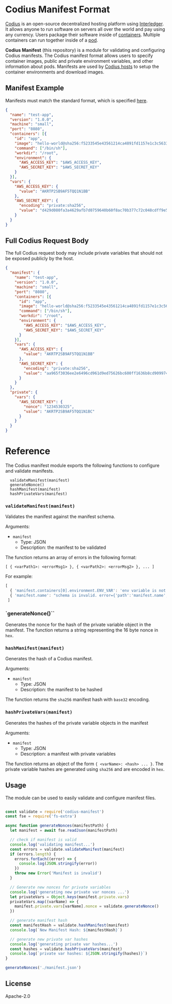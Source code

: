 # Codius Manifest Format

[Codius](https://codius.org) is an open-source decentralized hosting platform using [Interledger](https://interledger.org). It allows anyone to run software on servers all over the world and pay using any currency. Users package their software inside of [containers](https://www.docker.com/what-container). Multiple containers can run together inside of a [pod](https://kubernetes.io/docs/concepts/workloads/pods/pod/).

**Codius Manifest** (this repository) is a module for validating and configuring Codius manifests.
The Codius manifest format allows users to specify container images, public and
private environment variables, and other information about pods. Manifests are used
by [Codius hosts](https://github.com/codius/codiusd) to setup the container environments and download images.

## Manifest Example
Manifests must match the standard format, which is specified [here](https://github.com/codius/manifest/blob/master/src/schemas/ManifestSpec.json).
```json
{
  "name": "test-app",
  "version": "1.0.0",
  "machine": "small",
  "port": "8080",
  "containers": [{
    "id": "app",
    "image": "hello-world@sha256:f5233545e43561214ca4891fd1157e1c3c563316ed8e237750d59bde73361e77",
    "command": ["/bin/sh"],
    "workdir": "/root",
    "environment": {
      "AWS_ACCESS_KEY": "$AWS_ACCESS_KEY",
      "AWS_SECRET_KEY": "$AWS_SECRET_KEY"
    }
  }],
  "vars": {
    "AWS_ACCESS_KEY": {
      "value": "AKRTP2SB9AF5TQQ1N1BB"
    },
    "AWS_SECRET_KEY": {
      "encoding": "private:sha256",
      "value": "d429d080fa3a4629afb7d0759640b60f8ac70b377c72c048cdff9e5ef73dd6c2"
    }
  }
}
```

## Full Codius Request Body
The full Codius request body may include private variables that should not be exposed publicly by the host.

```json
{
  "manifest": {
    "name": "test-app",
    "version": "1.0.0",
    "machine": "small",
    "port": "8080",
    "containers": [{
      "id": "app",
      "image": "hello-world@sha256:f5233545e43561214ca4891fd1157e1c3c563316ed8e237750d59bde73361e77",
      "command": ["/bin/sh"],
      "workdir": "/root",
      "environment": {
        "AWS_ACCESS_KEY": "$AWS_ACCESS_KEY",
        "AWS_SECRET_KEY": "$AWS_SECRET_KEY"
      }
    }],
    "vars": {
      "AWS_ACCESS_KEY": {
        "value": "AKRTP2SB9AF5TQQ1N1BB"
      },
      "AWS_SECRET_KEY": {
        "encoding": "private:sha256",
        "value": "aa965f3036ee2e6496cd961d9ed75626bc600ff1636b8cd909974dae2eb19208"
      }
    }
  },
  "private": {
    "vars": {
      "AWS_SECRET_KEY": {
        "nonce": "1234530325",
        "value": "AKRTP2SB9AF5TQQ1N1BC"
      }
    }
  }
}
```

# Reference

The Codius manifest module exports the following functions to configure and validate manifests.

```
  validateManifest(manifest)
  generateNonce()
  hashManifest(manifest)
  hashPrivateVars(manifest)

 ```

### `validateManifest(manifest)`
Validates the manifest against the manifest schema.

Arguments:
* `manifest`
  * Type: JSON
  * Description: the manifest to be validated

The function returns an array of errors in the following format:

`[ { <varPath1>: <errorMsg1> }, { <varPath2>: <errorMsg2> }, ... ]`

For example:
```js
[
  { 'manifest.containers[0].environment.ENV_VAR': 'env variable is not defined within manifest.vars.' },
  { 'manifest.name': "schema is invalid. error={'path':'manifest.name','keyword':'required'}" }
 ]
```

### `generateNonce()``
Generates the nonce for the hash of the private variable object in the manifest.
 The function returns a string representing the 16 byte nonce in `hex`.


### `hashManifest(manifest)`
Generates the hash of a Codius manifest.

Arguments:
* `manifest`
  * Type: JSON
  * Description: the manifest to be hashed

The function returns the `sha256` manifest hash with `base32` encoding.

### `hashPrivateVars(manifest)`
Generates the hashes of the private variable objects in the manifest

Arguments:
* `manifest`
  * Type: JSON
  * Description: a manifest with private variables

The function returns an object of the form `{ <varName>: <hash> ... }`.
The private variable hashes are generated using `sha256` and are encoded in `hex`.

## Usage
The module can be used to easily validate and configure manifest files.
```js

const validate = require('codius-manifest')
const fse = require('fs-extra')

async function generateNonces(manifestPath) {
  let manifest = await fse.readJson(manifestPath)

  // check if manifest is valid
  console.log('validating manifest...')
  const errors = validate.validateManifest(manifest)
  if (errors.length) {
    errors.forEach((error) => {
      console.log(JSON.stringify(error))
    })
    throw new Error('Manifest is invalid')
  }

  // Generate new nonces for private variables
  console.log('generating new private var nonces ...')
  let privateVars = Object.keys(manifest.private.vars)
  privateVars.map((varName) => {
    manifest.private.vars[varName].nonce = validate.generateNonce()
  })

  // generate manifest hash
  const manifestHash = validate.hashManifest(manifest)
  console.log(`New Manifest Hash: ${manifestHash}`)

  // generate new private var hashes
  console.log('generating private var hashes...')
  const hashes = validate.hashPrivateVars(manifest)
  console.log(`private var hashes: ${JSON.stringify(hashes)}`)
}

generateNonces('./manifest.json')
```

## License
Apache-2.0
